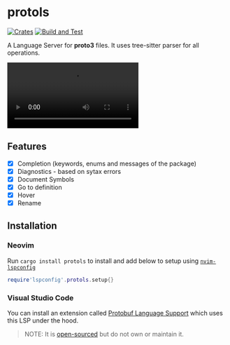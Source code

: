 # protols
[![Crates](https://img.shields.io/crates/v/protols.svg)](https://crates.io/crates/protols)
[![Build and Test](https://github.com/coder3101/protols/actions/workflows/ci.yml/badge.svg)](https://github.com/coder3101/protols/actions/workflows/ci.yml)

A Language Server for **proto3** files. It uses tree-sitter parser for all operations.

![](./assets/protols.mov)

## Features 
- [x] Completion (keywords, enums and messages of the package)
- [x] Diagnostics - based on sytax errors
- [x] Document Symbols
- [x] Go to definition
- [x] Hover
- [x] Rename

## Installation

### Neovim
Run `cargo install protols` to install and add below to setup using [`nvim-lspconfig`](https://github.com/neovim/nvim-lspconfig/blob/master/doc/server_configurations.md#protols)

```lua
require'lspconfig'.protols.setup{}

```

### Visual Studio Code

You can install an extension called [Protobuf Language Support](https://marketplace.visualstudio.com/items?itemName=ianandhum.protobuf-support) which uses this LSP under the hood.

> NOTE: It is [open-sourced](https://github.com/ianandhum/vscode-protobuf-support) but do not own or maintain it.

